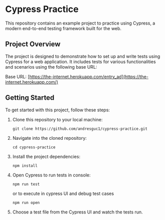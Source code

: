 # Cypress Practice

This repository contains an example project to practice using Cypress, a modern end-to-end testing framework built for the web.

## Project Overview

The project is designed to demonstrate how to set up and write tests using Cypress for a web application. It includes tests for various functionalities and scenarios using the following base URL:

Base URL: [https://the-internet.herokuapp.com/entry_ad](https://the-internet.herokuapp.com/)

## Getting Started

To get started with this project, follow these steps:

1. Clone this repository to your local machine:
    ```
    git clone https://github.com/andresguc1/cypress-practice.git
    ```

2. Navigate into the cloned repository:
    ```
    cd cypress-practice
    ```

3. Install the project dependencies:
    ```
    npm install
    ```

4. Open Cypress to run tests in console:
    ```
    npm run test
    ```

    or to execute in cypress UI and debug test cases
     ```
    npm run open
    ```
    

5. Choose a test file from the Cypress UI and watch the tests run.

